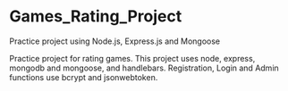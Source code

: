 # Games_Rating_Project
Practice project using Node.js, Express.js and Mongoose

Practice project for rating games. This project uses node, express, mongodb and mongoose, and handlebars. Registration, Login and Admin functions use bcrypt and jsonwebtoken.
